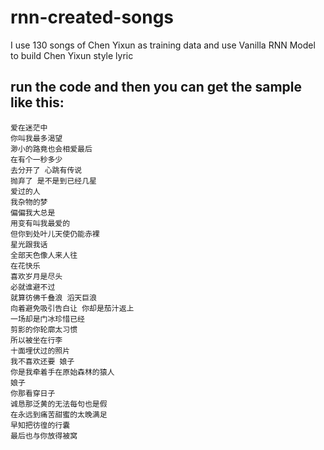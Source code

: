 # rnn-created-songs
I use 130 songs of Chen Yixun as training data and use Vanilla RNN Model to build Chen Yixun style lyric

## run the code and then you can get the sample like this:

    爱在迷茫中    
    你叫我最多渴望    
    渺小的路竟也会相爱最后    
    在有个一秒多少    
    去分开了 心跳有传说    
    抛弃了 是不是到已经几星    
    爱过的人    
    我杂物的梦    
    偏偏我大总是 
    用变有叫我最爱的     
    但你到处叶儿天使仍能赤裸    
    星光跟我话    
    全部天色像人来人往    
    在花快乐    
    喜欢岁月是尽头
    必就谁避不过
    就算彷佛千叠浪 滔天巨浪
    向着避免吸引告白让 你却是茄汁返上    
    一场却是门冰珍惜已经    
    剪影的你轮廓太习惯    
    所以被坐在行李    
    十面埋伏过的照片    
    我不喜欢还要 娘子    
    你是我牵着手在原始森林的猿人    
    娘子    
    你那看穿日子 
    诚恳那泛黄的无法每句也是假    
    在永远到痛苦甜蜜的太晚满足   
    早知把彷徨的行囊
    最后也与你放得被窝 
    
